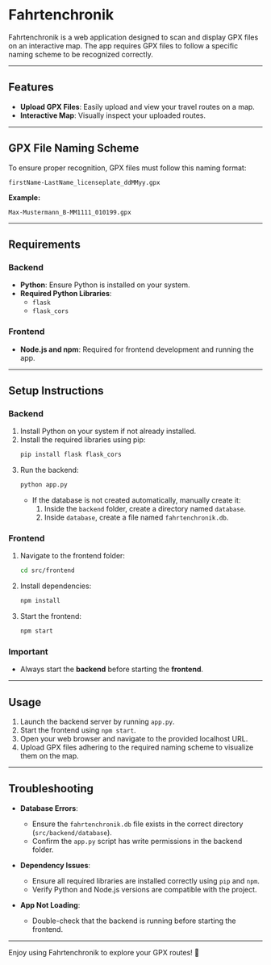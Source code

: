# Fahrtenchronik
Fahrtenchronik is a web application designed to scan and display GPX files on an interactive map. The app requires GPX files to follow a specific naming scheme to be recognized correctly.

---

## Features
- **Upload GPX Files**: Easily upload and view your travel routes on a map.
- **Interactive Map**: Visually inspect your uploaded routes.

---

## GPX File Naming Scheme

To ensure proper recognition, GPX files must follow this naming format:

```
firstName-LastName_licenseplate_ddMMyy.gpx
```

**Example:**
```
Max-Mustermann_B-MM1111_010199.gpx
```

---

## Requirements

### Backend
- **Python**: Ensure Python is installed on your system.
- **Required Python Libraries**:
  - `flask`
  - `flask_cors`

### Frontend
- **Node.js and npm**: Required for frontend development and running the app.

---

## Setup Instructions

### Backend
1. Install Python on your system if not already installed.
2. Install the required libraries using pip:
   ```bash
   pip install flask flask_cors
   ```
3. Run the backend:
   ```bash
   python app.py
   ```
   - If the database is not created automatically, manually create it:
     1. Inside the `backend` folder, create a directory named `database`.
     2. Inside `database`, create a file named `fahrtenchronik.db`.

### Frontend
1. Navigate to the frontend folder:
   ```bash
   cd src/frontend
   ```
2. Install dependencies:
   ```bash
   npm install
   ```
3. Start the frontend:
   ```bash
   npm start
   ```

### Important
- Always start the **backend** before starting the **frontend**.

---

## Usage
1. Launch the backend server by running `app.py`.
2. Start the frontend using `npm start`.
3. Open your web browser and navigate to the provided localhost URL.
4. Upload GPX files adhering to the required naming scheme to visualize them on the map.

---

## Troubleshooting

- **Database Errors**: 
  - Ensure the `fahrtenchronik.db` file exists in the correct directory (`src/backend/database`).
  - Confirm the `app.py` script has write permissions in the backend folder.

- **Dependency Issues**:
  - Ensure all required libraries are installed correctly using `pip` and `npm`.
  - Verify Python and Node.js versions are compatible with the project.

- **App Not Loading**:
  - Double-check that the backend is running before starting the frontend.

--- 

Enjoy using Fahrtenchronik to explore your GPX routes! 🚗
